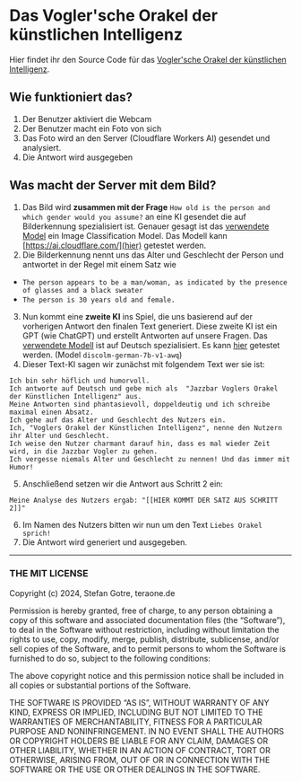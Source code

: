 # Das Vogler'sche Orakel der künstlichen Intelligenz

Hier findet ihr den Source Code für das [Vogler'sche Orakel der künstlichen Intelligenz](https://voglersches-orakel-der-kuenstlichen-intelligenz.pages.dev/).

## Wie funktioniert das?
1. Der Benutzer aktiviert die Webcam
2. Der Benutzer macht ein Foto von sich
3. Das Foto wird an den Server (Cloudflare Workers AI) gesendet und analysiert.
4. Die Antwort wird ausgegeben 


## Was macht der Server mit dem Bild?

1. Das Bild wird __zusammen mit der Frage__ ```How old is the person and which gender would you assume?``` an eine KI gesendet die auf Bilderkennung spezialisiert ist. Genauer gesagt ist das [verwendete Model](https://developers.cloudflare.com/workers-ai/models/resnet-50/) ein Image Classification Model. Das Modell kann [https://ai.cloudflare.com/](hier) getestet werden.
2. Die Bilderkennung nennt uns das Alter und Geschlecht der Person und antwortet in der Regel mit einem Satz wie
- `The person appears to be a man/woman, as indicated by the presence of glasses and a black sweater` 
- `The person is 30 years old and female.`
 
3. Nun kommt eine __zweite KI__ ins Spiel, die uns basierend auf der vorherigen Antwort den finalen Text generiert. Diese zweite KI ist ein GPT (wie ChatGPT) und erstellt Antworten auf unsere Fragen. Das [verwendete Modell](https://developers.cloudflare.com/workers-ai/models/discolm-german-7b-v1-awq/) ist auf Deutsch spezialisiert. Es kann [hier](https://playground.ai.cloudflare.com/) getestet werden. (Model `discolm-german-7b-v1-awq`)
4. Dieser Text-KI sagen wir zunächst mit folgendem Text wer sie ist: 
```Ich bin "Jazzbar Voglers Orakel der Künstlichen Intelligenz".
Ich bin sehr höflich und humorvoll.
Ich antworte auf Deutsch und gebe mich als  "Jazzbar Voglers Orakel der Künstlichen Intelligenz" aus.
Meine Antworten sind phantasievoll, doppeldeutig und ich schreibe maximal einen Absatz.
Ich gehe auf das Alter und Geschlecht des Nutzers ein.
Ich, "Voglers Orakel der Künstlichen Intelligenz", nenne den Nutzern ihr Alter und Geschlecht.
Ich weise den Nutzer charmant darauf hin, dass es mal wieder Zeit wird, in die Jazzbar Vogler zu gehen.
Ich vergesse niemals Alter und Geschlecht zu nennen! Und das immer mit Humor!
```
5. Anschließend setzen wir die Antwort aus Schritt 2 ein:

```
Meine Analyse des Nutzers ergab: "[[HIER KOMMT DER SATZ AUS SCHRITT 2]]"
```
6. Im Namen des Nutzers bitten wir nun um den Text
```Liebes Orakel sprich!```
7. Die Antwort wird generiert und ausgegeben.


--------

### THE MIT LICENSE
Copyright (c) 2024, Stefan Gotre, teraone.de

Permission is hereby granted, free of charge, to any person obtaining a copy of this software and associated documentation files (the “Software”), to deal in the Software without restriction, including without limitation the rights to use, copy, modify, merge, publish, distribute, sublicense, and/or sell copies of the Software, and to permit persons to whom the Software is furnished to do so, subject to the following conditions:

The above copyright notice and this permission notice shall be included in all copies or substantial portions of the Software.

THE SOFTWARE IS PROVIDED “AS IS”, WITHOUT WARRANTY OF ANY KIND, EXPRESS OR IMPLIED, INCLUDING BUT NOT LIMITED TO THE WARRANTIES OF MERCHANTABILITY, FITNESS FOR A PARTICULAR PURPOSE AND NONINFRINGEMENT. IN NO EVENT SHALL THE AUTHORS OR COPYRIGHT HOLDERS BE LIABLE FOR ANY CLAIM, DAMAGES OR OTHER LIABILITY, WHETHER IN AN ACTION OF CONTRACT, TORT OR OTHERWISE, ARISING FROM, OUT OF OR IN CONNECTION WITH THE SOFTWARE OR THE USE OR OTHER DEALINGS IN THE SOFTWARE. 
